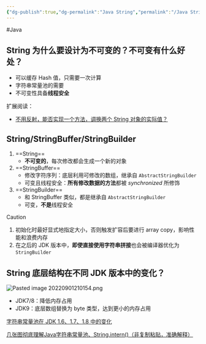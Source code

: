 ```yaml
---
{"dg-publish":true,"dg-permalink":"Java String","permalink":"/Java String/"}
---
```



#Java 

## String 为什么要设计为不可变的？不可变有什么好处？

- 可以缓存 Hash 值，只需要一次计算
- 字符串常量池的需要
- 不可变性具备**线程安全**

扩展阅读：
- [不用反射，能否实现一个方法，调换两个 String 对象的实际值？](https://mp.weixin.qq.com/s/goH_MKPgSWm0u_h4z8S7YQ)

## String/StringBuffer/StringBuilder

1. ==String==
	- **不可变的**，每次修改都会生成一个新的对象
2. ==StringBuffer==
	- 修改字符序列：底层利用可修改的数组，继承自 `AbstractStringBuilder`
	- 可变且线程安全：**所有修改数据的方法**都被 *synchronized* 所修饰
3. ==StringBuilder==
	- 和 StringBuffer 类似，都是继承自 `AbstractStringBuilder`
	- 可变，**不是**线程安全

> [!caution] 
> 1. 初始化时最好显式地指定大小，否则触发扩容后要进行 array copy，影响性能和浪费内存
> 2. 在之后的 JDK 版本中，**即使直接使用字符串拼接**也会被编译器优化为 `StringBuilder` 

## String 底层结构在不同 JDK 版本中的变化？

![Pasted image 20220901210154.png](/img/user/attachments/images/Pasted%20image%2020220901210154.png)

- JDK7/8：降低内存占用
- JDK9：底层数组替换为 byte 类型，达到更小的内存占用

[字符串常量池在 JDK 1.6、1.7、1.8 中的变化](obsidian://open?vault=%E7%AC%94%E8%AE%B0&file=src%2Funarchived%2FString%20JVM%20%E5%B8%B8%E9%87%8F%E6%B1%A0%E7%9A%84%E7%89%88%E6%9C%AC%E5%8F%98%E5%8C%96)

[几张图彻底理解Java字符串常量池、String.intern()（非复制粘贴，准确解释）](https://blog.csdn.net/weixin_42310154/article/details/122861042)